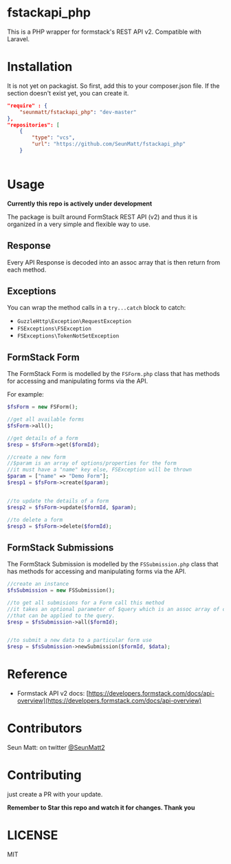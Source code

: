 fstackapi_php
=============
This is a PHP wrapper for formstack's REST API v2. Compatible with Laravel.

Installation
============
It is not yet on packagist. So first, add this to your composer.json file.
If the section doesn't exist yet, you can create it.

```json
"require" : {
	"seunmatt/fstackapi_php": "dev-master"
},
"repositories": [
    {
        "type": "vcs",
    	"url": "https://github.com/SeunMatt/fstackapi_php"
	}
	
```


Usage
=====
**Currently this repo is actively under development**

The package is built around FormStack REST API (v2) and 
thus it is organized in a very simple and flexible way to use.

Response
--------
Every API Response is decoded into an assoc array that is then return from
each method.

Exceptions
-----------
You can wrap the method calls in a `try...catch` block to catch:
- `GuzzleHttp\Exception\RequestException`
- `FSExceptions\FSException`
- `FSExceptions\TokenNotSetException`


FormStack Form
--------------
 
 The FormStack Form is modelled by the `FSForm.php` class that has methods for 
 accessing and manipulating forms via the API.
 
 For example:
 ```php
$fsForm = new FSForm();

//get all available forms
$fsForm->all();

//get details of a form
$resp = $fsForm->get($formId);

//create a new form
//$param is an array of options/properties for the form
//it must have a "name" key else, FSException will be thrown
$param = ["name" => "Demo Form"];
$resp1 = $fsForm->create($param);


//to update the details of a form
$resp2 = $fsForm->update($formId, $param);

//to delete a form
$resp3 = $fsForm->delete($formId);

```


FormStack Submissions
---------------------
The FormStack Submission is modelled by the `FSSubmission.php` class that has methods for 
 accessing and manipulating forms via the API.
 
 ```php
//create an instance
$fsSubmission = new FSSubmission();

//to get all submisions for a Form call this method
//it takes an optional parameter of $query which is an assoc array of constraints 
//that can be applied to the query.
$resp = $fsSubmission->all($formId);


//to submit a new data to a particular form use
$resp = $fsSubmission->newSubmission($formId, $data);

```


Reference
=========
- Formstack API v2 docs: [https://developers.formstack.com/docs/api-overview](https://developers.formstack.com/docs/api-overview)
 
 
Contributors
============
Seun Matt: on twitter [@SeunMatt2](https://twitter.com/SeunMatt2/)

Contributing
============
just create a PR with your update.

**Remember to Star this repo and watch it for changes. Thank you**
 
LICENSE
=======
MIT